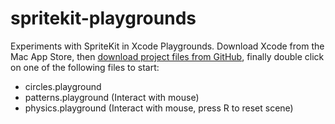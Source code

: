 # spritekit-playgrounds

Experiments with SpriteKit in Xcode Playgrounds. Download Xcode from the Mac App Store, then [download project files from GitHub](https://github.com/pixelate/spritekit-playgrounds/archive/master.zip), finally double click on one of the following files to start:

* circles.playground
* patterns.playground (Interact with mouse)
* physics.playground (Interact with mouse, press R to reset scene)